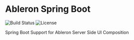 # Ableron Spring Boot
![Build Status](https://github.com/ableron/ableron-spring-boot/actions/workflows/main.yml/badge.svg)
![License](https://img.shields.io/github/license/ableron/ableron-spring-boot)

Spring Boot Support for Ableron Server Side UI Composition
